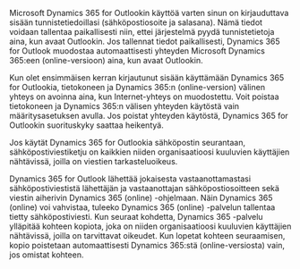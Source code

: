 Microsoft Dynamics 365 for Outlookin käyttöä varten sinun on kirjauduttava sisään tunnistetiedoillasi (sähköpostiosoite ja salasana). Nämä tiedot voidaan tallentaa paikallisesti niin, ettei järjestelmä pyydä tunnistetietoja aina, kun avaat Outlookin. Jos tallennat tiedot paikallisesti, Dynamics 365 for Outlook muodostaa automaattisesti yhteyden Microsoft Dynamics 365:een (online-versioon) aina, kun avaat Outlookin.  
  
 Kun olet ensimmäisen kerran kirjautunut sisään käyttämään Dynamics 365 for Outlookia, tietokoneen ja Dynamics 365:n (online-version) välinen yhteys on avoinna aina, kun Internet-yhteys on muodostettu. Voit poistaa tietokoneen ja Dynamics 365:n välisen yhteyden käytöstä vain määritysasetuksen avulla. Jos poistat yhteyden käytöstä, Dynamics 365 for Outlookin suorituskyky saattaa heikentyä.  
  
 Jos käytät Dynamics 365 for Outlookia sähköpostin seurantaan, sähköpostiviestiketju on kaikkien niiden organisaatioosi kuuluvien käyttäjien nähtävissä, joilla on viestien tarkasteluoikeus.  
  
Dynamics 365 for Outlook lähettää jokaisesta vastaanottamastasi sähköpostiviestistä lähettäjän ja vastaanottajan sähköpostiosoitteen sekä viestin aiherivin Dynamics 365 (online) -ohjelmaan. Näin Dynamics 365 (online) voi vahvistaa, tuleeko Dynamics 365 (online) -palvelun tallentaa tietty sähköpostiviesti. Kun seuraat kohdetta, Dynamics 365 -palvelu ylläpitää kohteen kopiota, joka on niiden organisaatioosi kuuluvien käyttäjien nähtävissä, joilla on tarvittavat oikeudet. Kun lopetat kohteen seuraamisen, kopio poistetaan automaattisesti Dynamics 365:stä (online-versiosta) vain, jos omistat kohteen.